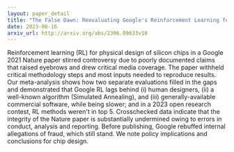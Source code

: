 ```yaml
---
layout: paper_detail
title: "The False Dawn: Reevaluating Google's Reinforcement Learning for Chip Macro Placement"
date: 2023-06-16
arxiv_url: http://arxiv.org/abs/2306.09633v10
---
```


Reinforcement learning (RL) for physical design of silicon chips in a Google 2021 Nature paper stirred controversy due to poorly documented claims that raised eyebrows and drew critical media coverage. The paper withheld critical methodology steps and most inputs needed to reproduce results. Our meta-analysis shows how two separate evaluations filled in the gaps and demonstrated that Google RL lags behind (i) human designers, (ii) a well-known algorithm (Simulated Annealing), and (iii) generally-available commercial software, while being slower; and in a 2023 open research contest, RL methods weren't in top 5. Crosschecked data indicate that the integrity of the Nature paper is substantially undermined owing to errors in conduct, analysis and reporting. Before publishing, Google rebuffed internal allegations of fraud, which still stand. We note policy implications and conclusions for chip design.

